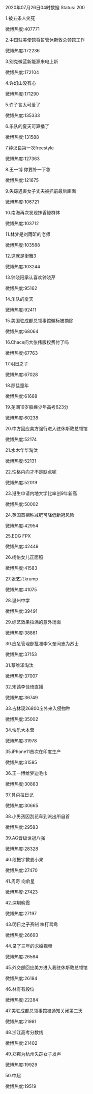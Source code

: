 2020年07月26日04时数据
Status: 200

1.被五条人笑死

微博热度:407771

2.中国驻美使馆将暂管休斯敦总领馆工作

微博热度:172236

3.别克微蓝新能源来电上新

微博热度:172104

4.许幻山没有心

微博热度:171290

5.许子言太可爱了

微博热度:135333

6.乐队的夏天可算播了

微博热度:131588

7.钟汉良第一次freestyle

微博热度:127363

8.王一博 你要补一下妆

微博热度:121675

9.失踪遇害女子丈夫被抓前最后画面

微博热度:106721

10.南海再次发现抹香鲸群体

微博热度:103712

11.林梦是刘雨昕的老师

微博热度:103588

12.这就是街舞3

微博热度:103244

13.钟晓阳承认喜欢钟晓芹

微博热度:95162

14.乐队的夏天

微博热度:92411

15.美国驻成都总领事馆徽标被摘除

微博热度:68064

16.Chace问大张伟版权费付了吗

微博热度:67763

17.明日之子

微博热度:67028

18.顾佳童年

微博热度:61668

19.芜湖19岁脑瘫少年高考623分

微博热度:60238

20.中方回应美方强行进入驻休斯敦总领馆

微博热度:52174

21.水木年华淘汰

微博热度:52131

22.性格内向才不是缺点呢

微博热度:52019

23.港生申请内地大学比率创9年新高

微博热度:50002

24.英国首相称减肥可降低新冠风险

微博热度:42954

25.EDG FPX

微博热度:42449

26.杨怡女儿正面照

微博热度:41583

27.张艺兴krump

微博热度:41075

28.温州中学

微博热度:39491

29.综艺效果拉满的意外场面

微博热度:38861

30.应急管理部批准李义奎同志为烈士

微博热度:37153

31.蔡维泽淘汰

微博热度:37007

32.宋茜李佳琦直播

微博热度:36749

33.吉林现26800亩外来入侵物种

微博热度:35002

34.快乐大本营

微博热度:31978

35.iPhone11首次在印度生产

微博热度:31585

36.王一博给梦迪毛巾

微博热度:30883

37.具荷拉日记

微博热度:30665

38.小男孩因刮花车到派出所自首

微博热度:29583

39.AG晋级世冠八强

微博热度:28328

40.段振宇救姜小果

微博热度:27470

41.周奇 向俞星

微博热度:27423

42.深圳晚霞

微博热度:27197

43.明日之子赛制 棒打鸳鸯

微博热度:26693

44.录了三年的求婚视频

微博热度:26564

45.外交部回应美方进入我驻休斯敦总领馆

微博热度:26184

46.林有有段位

微博热度:22284

47.美驻成都总领事馆被通知关闭第二天

微博热度:21981

48.浙江高考分数线

微博热度:21402

49.郑爽为杭州失踪女子发声

微博热度:19929

50.中超

微博热度:19519

